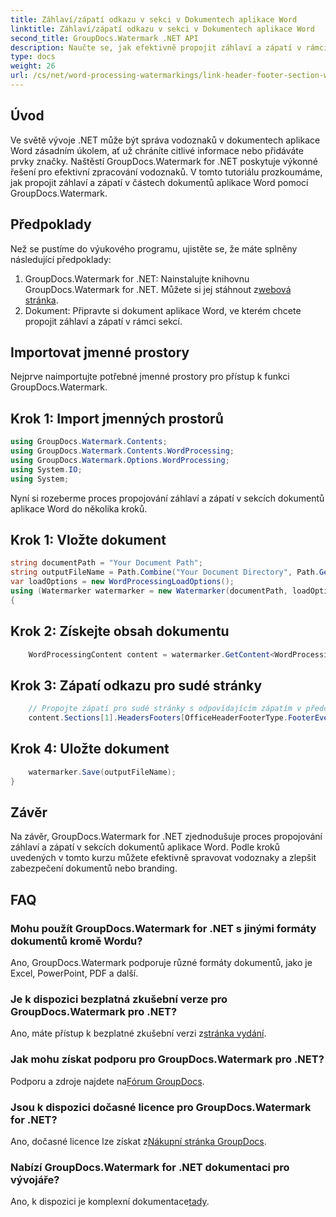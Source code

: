 ```yaml
---
title: Záhlaví/zápatí odkazu v sekci v Dokumentech aplikace Word
linktitle: Záhlaví/zápatí odkazu v sekci v Dokumentech aplikace Word
second_title: GroupDocs.Watermark .NET API
description: Naučte se, jak efektivně propojit záhlaví a zápatí v rámci sekcí dokumentů aplikace Word pomocí GroupDocs.Watermark for .NET. Správa a zabezpečení dokumentů.
type: docs
weight: 26
url: /cs/net/word-processing-watermarkings/link-header-footer-section-word-docs/
---
```

## Úvod
Ve světě vývoje .NET může být správa vodoznaků v dokumentech aplikace Word zásadním úkolem, ať už chráníte citlivé informace nebo přidáváte prvky značky. Naštěstí GroupDocs.Watermark for .NET poskytuje výkonné řešení pro efektivní zpracování vodoznaků. V tomto tutoriálu prozkoumáme, jak propojit záhlaví a zápatí v částech dokumentů aplikace Word pomocí GroupDocs.Watermark.
## Předpoklady
Než se pustíme do výukového programu, ujistěte se, že máte splněny následující předpoklady:
1. GroupDocs.Watermark for .NET: Nainstalujte knihovnu GroupDocs.Watermark for .NET. Můžete si jej stáhnout z[webová stránka](https://releases.groupdocs.com/Watermark/net/).
2. Dokument: Připravte si dokument aplikace Word, ve kterém chcete propojit záhlaví a zápatí v rámci sekcí.

## Importovat jmenné prostory
Nejprve naimportujte potřebné jmenné prostory pro přístup k funkci GroupDocs.Watermark.
## Krok 1: Import jmenných prostorů
```csharp
using GroupDocs.Watermark.Contents;
using GroupDocs.Watermark.Contents.WordProcessing;
using GroupDocs.Watermark.Options.WordProcessing;
using System.IO;
using System;
```
Nyní si rozeberme proces propojování záhlaví a zápatí v sekcích dokumentů aplikace Word do několika kroků.
## Krok 1: Vložte dokument
```csharp
string documentPath = "Your Document Path";
string outputFileName = Path.Combine("Your Document Directory", Path.GetFileName(documentPath));
var loadOptions = new WordProcessingLoadOptions();
using (Watermarker watermarker = new Watermarker(documentPath, loadOptions))
{
```
## Krok 2: Získejte obsah dokumentu
```csharp
    WordProcessingContent content = watermarker.GetContent<WordProcessingContent>();
```
## Krok 3: Zápatí odkazu pro sudé stránky
```csharp
    // Propojte zápatí pro sudé stránky s odpovídajícím zápatím v předchozí části
    content.Sections[1].HeadersFooters[OfficeHeaderFooterType.FooterEven].IsLinkedToPrevious = true;
```
## Krok 4: Uložte dokument
```csharp
    watermarker.Save(outputFileName);
}
```

## Závěr
Na závěr, GroupDocs.Watermark for .NET zjednodušuje proces propojování záhlaví a zápatí v sekcích dokumentů aplikace Word. Podle kroků uvedených v tomto kurzu můžete efektivně spravovat vodoznaky a zlepšit zabezpečení dokumentů nebo branding.
## FAQ
### Mohu použít GroupDocs.Watermark for .NET s jinými formáty dokumentů kromě Wordu?
Ano, GroupDocs.Watermark podporuje různé formáty dokumentů, jako je Excel, PowerPoint, PDF a další.
### Je k dispozici bezplatná zkušební verze pro GroupDocs.Watermark pro .NET?
Ano, máte přístup k bezplatné zkušební verzi z[stránka vydání](https://releases.groupdocs.com/).
### Jak mohu získat podporu pro GroupDocs.Watermark pro .NET?
 Podporu a zdroje najdete na[Fórum GroupDocs](https://forum.groupdocs.com/c/watermark/19).
### Jsou k dispozici dočasné licence pro GroupDocs.Watermark for .NET?
 Ano, dočasné licence lze získat z[Nákupní stránka GroupDocs](https://purchase.groupdocs.com/temporary-license/).
### Nabízí GroupDocs.Watermark for .NET dokumentaci pro vývojáře?
 Ano, k dispozici je komplexní dokumentace[tady](https://reference.groupdocs.com/Watermark/net/).